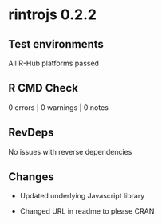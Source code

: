 # rintrojs 0.2.2

## Test environments

All R-Hub platforms passed

## R CMD Check

0 errors | 0 warnings | 0 notes

## RevDeps

No issues with reverse dependencies

## Changes

- Updated underlying Javascript library

- Changed URL in readme to please CRAN